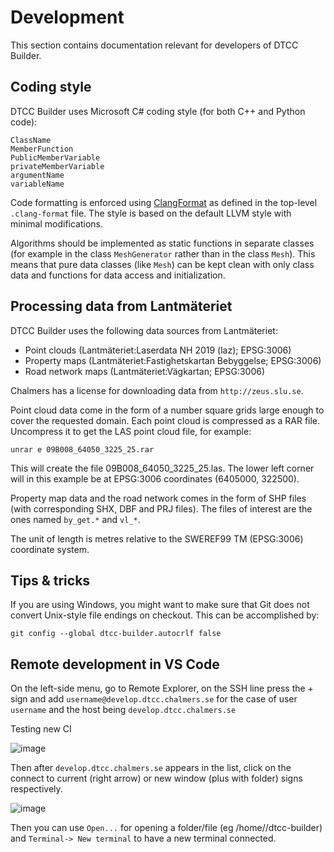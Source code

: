# Development

This section contains documentation relevant for developers of DTCC
Builder.

## Coding style

DTCC Builder uses Microsoft C# coding style (for both C++ and Python
code):

```
ClassName
MemberFunction
PublicMemberVariable
privateMemberVariable
argumentName
variableName
```

Code formatting is enforced using
[ClangFormat](https://clang.llvm.org/docs/ClangFormat.html) as defined
in the top-level `.clang-format` file. The style is based on the
default LLVM style with minimal modifications.

Algorithms should be implemented as static functions in separate
classes (for example in the class `MeshGenerator` rather than in the
class `Mesh`). This means that pure data classes (like `Mesh`) can be
kept clean with only class data and functions for data access and
initialization.

## Processing data from Lantmäteriet

DTCC Builder uses the following data sources from Lantmäteriet:

* Point clouds (Lantmäteriet:Laserdata NH 2019 (laz); EPSG:3006)
* Property maps (Lantmäteriet:Fastighetskartan Bebyggelse; EPSG:3006)
* Road network maps (Lantmäteriet:Vägkartan; EPSG:3006)

Chalmers has a license for downloading data from `http://zeus.slu.se`.

Point cloud data come in the form of a number square grids large
enough to cover the requested domain. Each point cloud is compressed
as a RAR file. Uncompress it to get the LAS point cloud file, for
example:

    unrar e 09B008_64050_3225_25.rar

This will create the file 09B008_64050_3225_25.las. The lower left
corner will in this example be at EPSG:3006 coordinates (6405000,
322500).

Property map data and the road network comes in the form of SHP files
(with corresponding SHX, DBF and PRJ files). The files of interest are
the ones named `by_get.*` and `vl_*`.

The unit of length is metres relative to the SWEREF99 TM (EPSG:3006)
coordinate system.

## Tips & tricks

If you are using Windows, you might want to make sure that Git does
not convert Unix-style file endings on checkout. This can be
accomplished by:

    git config --global dtcc-builder.autocrlf false

## Remote development in VS Code

On the left-side menu, go to Remote Explorer, on the SSH line press the + sign and add `username@develop.dtcc.chalmers.se` for the case of user `username` and the host being `develop.dtcc.chalmers.se`

Testing new CI

![image](https://user-images.githubusercontent.com/125367195/231126612-d6031bce-ca2d-4340-b0e5-9e728da57238.png)

Then after `develop.dtcc.chalmers.se` appears in the list, click on the connect to current (right arrow) or new window (plus with folder) signs respectively.

![image](https://user-images.githubusercontent.com/125367195/231126959-d1dc6498-576b-42aa-95ce-aff8df80c110.png)

Then you can use `Open...` for opening a folder/file (eg /home/<username>/dtcc-builder) and `Terminal-> New terminal` to have a new terminal connected.


